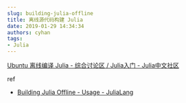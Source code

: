 ```yaml
---
slug: building-julia-offline
title: 离线源代码构建 Julia
date: 2019-01-29 14:34:34
authors: cyhan
tags:
- Julia
---
```


[Ubuntu 离线编译 Julia - 综合讨论区 / Julia入门 - Julia中文社区](https://discourse.juliacn.com/t/topic/1365)

<!-- truncate -->

ref
- [Building Julia Offline - Usage - JuliaLang](https://discourse.julialang.org/t/building-julia-offline/9252/4)
